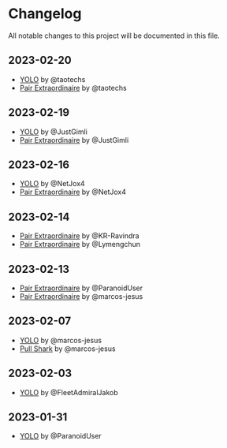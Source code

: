 # Changelog

All notable changes to this project will be documented in this file.

## 2023-02-20
- [YOLO](https://github.com/taotechs?tab=achievements&achievement=yolo) by @taotechs
- [Pair Extraordinaire](https://github.com/taotechs?tab=achievements&achievement=pair-extraordinaire) by @taotechs

## 2023-02-19
- [YOLO](https://github.com/JustGimli?tab=achievements&achievement=yolo) by @JustGimli
- [Pair Extraordinaire](https://github.com/JustGimli?tab=achievements&achievement=pair-extraordinaire) by @JustGimli

## 2023-02-16
- [YOLO](https://github.com/NetJox4?tab=achievements&achievement=yolo) by @NetJox4
- [Pair Extraordinaire](https://github.com/NetJox4?tab=achievements&achievement=pair-extraordinaire) by @NetJox4

## 2023-02-14

- [Pair Extraordinaire](https://github.com/KR-Ravindra?tab=achievements&achievement=pair-extraordinaire) by @KR-Ravindra
- [Pair Extraordinaire](https://github.com/Lymengchun?tab=achievements&achievement=pair-extraordinaire) by @Lymengchun

## 2023-02-13

- [Pair Extraordinaire](https://github.com/ParanoidUser?tab=achievements&achievement=pair-extraordinaire) by @ParanoidUser
- [Pair Extraordinaire](https://github.com/marcos-jesus?tab=achievements&achievement=pair-extraordinaire) by @marcos-jesus

## 2023-02-07

- [YOLO](https://github.com/marcos-jesus?tab=achievements&achievement=yolo) by @marcos-jesus
- [Pull Shark](https://github.com/marcos-jesus?tab=achievements&achievement=pull-shark) by @marcos-jesus

## 2023-02-03

- [YOLO](https://github.com/FleetAdmiralJakob?tab=achievements&achievement=yolo) by @FleetAdmiralJakob

## 2023-01-31

- [YOLO](https://github.com/ParanoidUser?tab=achievements&achievement=yolo) by @ParanoidUser
